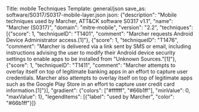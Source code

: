 Title: mobile Techniques
Template: general/json
save_as: software/S0317/S0317-mobile-layer.json
json: {"description": "Mobile techniques used by Marcher, ATT&CK software S0317 v1.1", "name": "Marcher (S0317)", "domain": "mitre-mobile", "version": "2.2", "techniques": [{"score": 1, "techniqueID": "T1401", "comment": "Marcher requests Android Device Administrator access.[1]"}, {"score": 1, "techniqueID": "T1476", "comment": "Marcher is delivered via a link sent by SMS or email, including instructions advising the user to modify their Android device security settings to enable apps to be installed from \"Unknown Sources.\"[1]"}, {"score": 1, "techniqueID": "T1411", "comment": "Marcher attempts to overlay itself on top of legitimate banking apps in an effort to capture user credentials. Marcher also attempts to overlay itself on top of legitimate apps such as the Google Play Store in an effort to capture user credit card information.[1]"}], "gradient": {"colors": ["#ffffff", "#66b1ff"], "minValue": 0, "maxValue": 1}, "legendItems": [{"label": "used by Marcher", "color": "#66b1ff"}]}